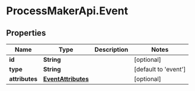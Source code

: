 # ProcessMakerApi.Event

## Properties
Name | Type | Description | Notes
------------ | ------------- | ------------- | -------------
**id** | **String** |  | [optional] 
**type** | **String** |  | [default to &#39;event&#39;]
**attributes** | [**EventAttributes**](EventAttributes.md) |  | [optional] 


